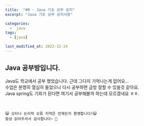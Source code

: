 ```yaml
---
title:  "#0 - Java 기초 공부 공지" 
excerpt: "Java 기초 공부 공지사항"

categories:
  -  java
tags:
  - [java]

last_modified_at: 2022-12-24
---
```


## Java 공부방입니다.

Java도 학교에서 공부 했었습니다. 근데 그다지 기억나는게 없어요...  
수업은 분명히 열심히 들었으니 다시 공부하면 금방 잘할 수 있을것 같아요.  
Java spring도 기회가 된다면 여기서 공부해볼까 하는데 모르겠네요 ㅎㅎ.  



<br>

    😺 오타나 논리적 오류 지적은 언제든지 환영합니다!😺   
    항상 읽어주셔서 감사합니다~ 🙏